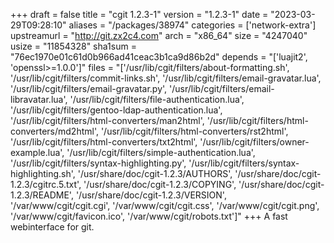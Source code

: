 +++
draft = false
title = "cgit 1.2.3-1"
version = "1.2.3-1"
date = "2023-03-29T09:28:10"
aliases = "/packages/38974"
categories = ['network-extra']
upstreamurl = "http://git.zx2c4.com"
arch = "x86_64"
size = "4247040"
usize = "11854328"
sha1sum = "76ec1970e01c61d0b966ad41ceac3b1ca9d86b2d"
depends = "['luajit2', 'openssl>=1.0.0']"
files = "['/usr/lib/cgit/filters/about-formatting.sh', '/usr/lib/cgit/filters/commit-links.sh', '/usr/lib/cgit/filters/email-gravatar.lua', '/usr/lib/cgit/filters/email-gravatar.py', '/usr/lib/cgit/filters/email-libravatar.lua', '/usr/lib/cgit/filters/file-authentication.lua', '/usr/lib/cgit/filters/gentoo-ldap-authentication.lua', '/usr/lib/cgit/filters/html-converters/man2html', '/usr/lib/cgit/filters/html-converters/md2html', '/usr/lib/cgit/filters/html-converters/rst2html', '/usr/lib/cgit/filters/html-converters/txt2html', '/usr/lib/cgit/filters/owner-example.lua', '/usr/lib/cgit/filters/simple-authentication.lua', '/usr/lib/cgit/filters/syntax-highlighting.py', '/usr/lib/cgit/filters/syntax-highlighting.sh', '/usr/share/doc/cgit-1.2.3/AUTHORS', '/usr/share/doc/cgit-1.2.3/cgitrc.5.txt', '/usr/share/doc/cgit-1.2.3/COPYING', '/usr/share/doc/cgit-1.2.3/README', '/usr/share/doc/cgit-1.2.3/VERSION', '/var/www/cgit/cgit.cgi', '/var/www/cgit/cgit.css', '/var/www/cgit/cgit.png', '/var/www/cgit/favicon.ico', '/var/www/cgit/robots.txt']"
+++
A fast webinterface for git.